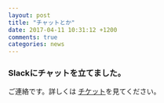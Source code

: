 ```yaml
---
layout: post
title: "チャットとか"
date: 2017-04-11 10:31:12 +1200
comments: true
categories: news
---
```

### Slackにチャットを立てました。

ご連絡です。詳しくは [チケット](https://github.com/engnz/community/issues/3)を見てください。
